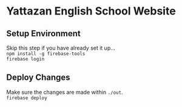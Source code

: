 # Yattazan English School Website

## Setup Environment
Skip this step if you have already set it up... <br>
`npm install -g firebase-tools` <br>
`firebase login`

## Deploy Changes
Make sure the changes are made within `./out`. <br>
`firebase deploy`